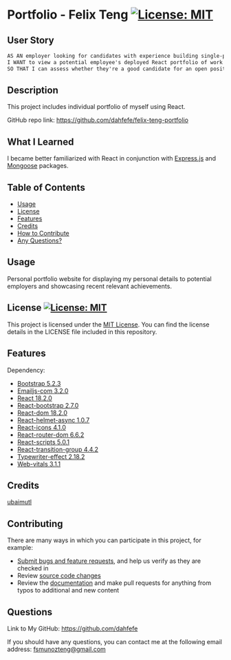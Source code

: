 # Portfolio - Felix Teng  [![License: MIT](https://img.shields.io/badge/License-MIT-yellow.svg)](https://opensource.org/licenses/MIT)

## User Story

```md
AS AN employer looking for candidates with experience building single-page applications
I WANT to view a potential employee's deployed React portfolio of work samples
SO THAT I can assess whether they're a good candidate for an open position
```

## Description

This project includes individual portfolio of myself using React. 

GitHub repo link: https://github.com/dahfefe/felix-teng-portfolio

## What I Learned
  
I became better familiarized with React in conjunction with [Express.js](https://www.npmjs.com/package/express) and [Mongoose](https://www.npmjs.com/package/mongoose) packages.

## Table of Contents

- [Usage](#usage)
- [License](#license)
- [Features](#features)
- [Credits](#credits)
- [How to Contribute](#contributing)
- [Any Questions?](#questions)

## Usage

Personal portfolio website for displaying my personal details to potential employers and showcasing recent relevant achievements. 

## License [![License: MIT](https://img.shields.io/badge/License-MIT-yellow.svg)](https://opensource.org/licenses/MIT)

This project is licensed under the [MIT License](https://opensource.org/license/mit). You can find the license details in the LICENSE file included in this repository.

## Features
  
Dependency: 
- [Bootstrap 5.2.3](https://www.npmjs.com/package/bootstrap)
- [Emailjs-com 3.2.0](https://www.npmjs.com/package/emailjs)
- [React 18.2.0](https://www.npmjs.com/package/react)
- [React-bootstrap 2.7.0](https://www.npmjs.com/package/react-bootstrap)
- [React-dom 18.2.0](https://www.npmjs.com/package/react-dom)
- [React-helmet-async 1.0.7](https://www.npmjs.com/package/react-helmet-async)
- [React-icons 4.1.0](https://www.npmjs.com/package/react-icons)
- [React-router-dom 6.6.2](https://www.npmjs.com/package/react-router-dom)
- [React-scripts 5.0.1](https://www.npmjs.com/package/react-scripts)
- [React-transition-group 4.4.2](https://www.npmjs.com/package/react-transition-group)
- [Typewriter-effect 2.18.2](https://www.npmjs.com/package/typewriter-effect)
- [Web-vitals 3.1.1](https://www.npmjs.com/package/web-vitals)

## Credits

[ubaimutl](https://github.com/ubaimutl/react-portfolio)

## Contributing

There are many ways in which you can participate in this project, for example:

* [Submit bugs and feature requests](https://github.com/dahfefe/employee-management-database-tool/issues), and help us verify as they are checked in
* Review [source code changes](https://github.com/dahfefe/employee-management-database-tool/pulls)
* Review the [documentation](https://github.com/microsoft/vscode-docs) and make pull requests for anything from typos to additional and new content

## Questions
  
Link to My GitHub: https://github.com/dahfefe

If you should have any questions, you can contact me at the following email address: fsmunozteng@gmail.com
